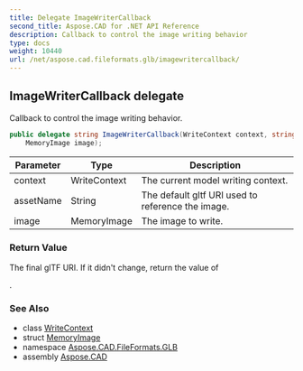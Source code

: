 ```yaml
---
title: Delegate ImageWriterCallback
second_title: Aspose.CAD for .NET API Reference
description: Callback to control the image writing behavior
type: docs
weight: 10440
url: /net/aspose.cad.fileformats.glb/imagewritercallback/
---
```

## ImageWriterCallback delegate

Callback to control the image writing behavior.

```csharp
public delegate string ImageWriterCallback(WriteContext context, string assetName, 
    MemoryImage image);
```

| Parameter | Type | Description |
| --- | --- | --- |
| context | WriteContext | The current model writing context. |
| assetName | String | The default gltf URI used to reference the image. |
| image | MemoryImage | The image to write. |

### Return Value

The final glTF URI. If it didn't change, return the value of

.

### See Also

* class [WriteContext](../writecontext/)
* struct [MemoryImage](../../aspose.cad.fileformats.glb.memory/memoryimage/)
* namespace [Aspose.CAD.FileFormats.GLB](../../aspose.cad.fileformats.glb/)
* assembly [Aspose.CAD](../../)


